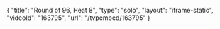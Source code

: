 {
    "title": "Round of 96, Heat 8",
    "type": "solo",
    "layout": "iframe-static",
    "videoId": "163795",
    "url": "\/tvpembed\/163795"
}